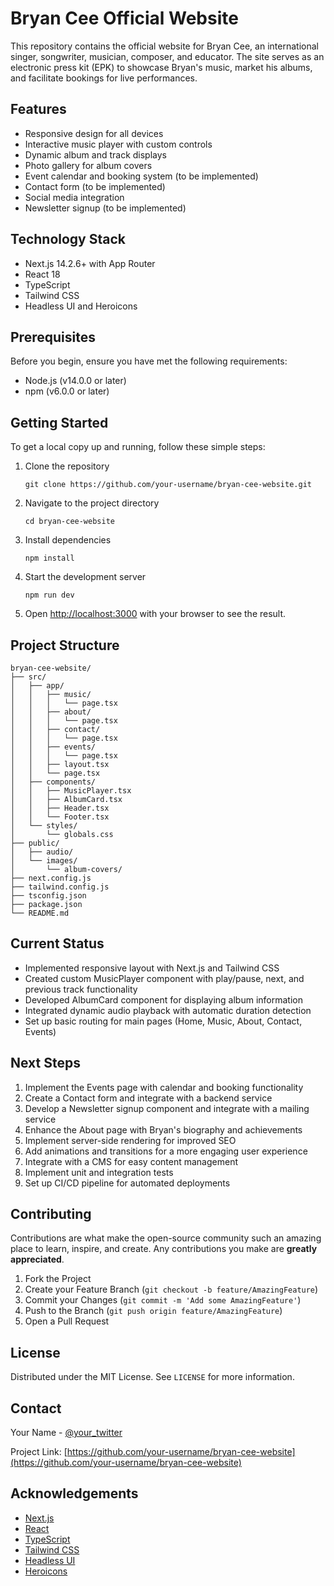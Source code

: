 # Bryan Cee Official Website

This repository contains the official website for Bryan Cee, an international singer, songwriter, musician, composer, and educator. The site serves as an electronic press kit (EPK) to showcase Bryan's music, market his albums, and facilitate bookings for live performances.

## Features

- Responsive design for all devices
- Interactive music player with custom controls
- Dynamic album and track displays
- Photo gallery for album covers
- Event calendar and booking system (to be implemented)
- Contact form (to be implemented)
- Social media integration
- Newsletter signup (to be implemented)

## Technology Stack

- Next.js 14.2.6+ with App Router
- React 18
- TypeScript
- Tailwind CSS
- Headless UI and Heroicons

## Prerequisites

Before you begin, ensure you have met the following requirements:

- Node.js (v14.0.0 or later)
- npm (v6.0.0 or later)

## Getting Started

To get a local copy up and running, follow these simple steps:

1. Clone the repository
   ```
   git clone https://github.com/your-username/bryan-cee-website.git
   ```

2. Navigate to the project directory
   ```
   cd bryan-cee-website
   ```

3. Install dependencies
   ```
   npm install
   ```

4. Start the development server
   ```
   npm run dev
   ```

5. Open [http://localhost:3000](http://localhost:3000) with your browser to see the result.

## Project Structure

```
bryan-cee-website/
├── src/
│   ├── app/
│   │   ├── music/
│   │   │   └── page.tsx
│   │   ├── about/
│   │   │   └── page.tsx
│   │   ├── contact/
│   │   │   └── page.tsx
│   │   ├── events/
│   │   │   └── page.tsx
│   │   ├── layout.tsx
│   │   └── page.tsx
│   ├── components/
│   │   ├── MusicPlayer.tsx
│   │   ├── AlbumCard.tsx
│   │   ├── Header.tsx
│   │   └── Footer.tsx
│   └── styles/
│       └── globals.css
├── public/
│   ├── audio/
│   └── images/
│       └── album-covers/
├── next.config.js
├── tailwind.config.js
├── tsconfig.json
├── package.json
└── README.md
```

## Current Status

- Implemented responsive layout with Next.js and Tailwind CSS
- Created custom MusicPlayer component with play/pause, next, and previous track functionality
- Developed AlbumCard component for displaying album information
- Integrated dynamic audio playback with automatic duration detection
- Set up basic routing for main pages (Home, Music, About, Contact, Events)

## Next Steps

1. Implement the Events page with calendar and booking functionality
2. Create a Contact form and integrate with a backend service
3. Develop a Newsletter signup component and integrate with a mailing service
4. Enhance the About page with Bryan's biography and achievements
5. Implement server-side rendering for improved SEO
6. Add animations and transitions for a more engaging user experience
7. Integrate with a CMS for easy content management
8. Implement unit and integration tests
9. Set up CI/CD pipeline for automated deployments

## Contributing

Contributions are what make the open-source community such an amazing place to learn, inspire, and create. Any contributions you make are **greatly appreciated**.

1. Fork the Project
2. Create your Feature Branch (`git checkout -b feature/AmazingFeature`)
3. Commit your Changes (`git commit -m 'Add some AmazingFeature'`)
4. Push to the Branch (`git push origin feature/AmazingFeature`)
5. Open a Pull Request

## License

Distributed under the MIT License. See `LICENSE` for more information.

## Contact

Your Name - [@your_twitter](https://twitter.com/your_twitter)

Project Link: [https://github.com/your-username/bryan-cee-website](https://github.com/your-username/bryan-cee-website)

## Acknowledgements

- [Next.js](https://nextjs.org/)
- [React](https://reactjs.org/)
- [TypeScript](https://www.typescriptlang.org/)
- [Tailwind CSS](https://tailwindcss.com/)
- [Headless UI](https://headlessui.dev/)
- [Heroicons](https://heroicons.com/)